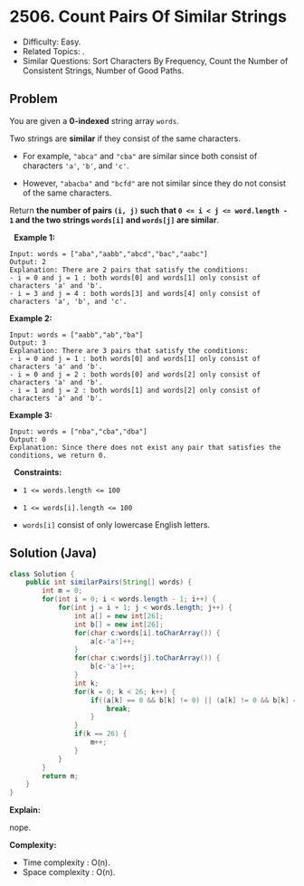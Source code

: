 # 2506. Count Pairs Of Similar Strings

- Difficulty: Easy.
- Related Topics: .
- Similar Questions: Sort Characters By Frequency, Count the Number of Consistent Strings, Number of Good Paths.

## Problem

You are given a **0-indexed** string array ```words```.

Two strings are **similar** if they consist of the same characters.


	
- For example, ```"abca"``` and ```"cba"``` are similar since both consist of characters ```'a'```, ```'b'```, and ```'c'```.
	
- However, ```"abacba"``` and ```"bcfd"``` are not similar since they do not consist of the same characters.


Return **the number of pairs **```(i, j)```** such that **```0 <= i < j <= word.length - 1```** and the two strings **```words[i]```** and **```words[j]```** are similar**.

 
**Example 1:**

```
Input: words = ["aba","aabb","abcd","bac","aabc"]
Output: 2
Explanation: There are 2 pairs that satisfy the conditions:
- i = 0 and j = 1 : both words[0] and words[1] only consist of characters 'a' and 'b'. 
- i = 3 and j = 4 : both words[3] and words[4] only consist of characters 'a', 'b', and 'c'. 
```

**Example 2:**

```
Input: words = ["aabb","ab","ba"]
Output: 3
Explanation: There are 3 pairs that satisfy the conditions:
- i = 0 and j = 1 : both words[0] and words[1] only consist of characters 'a' and 'b'. 
- i = 0 and j = 2 : both words[0] and words[2] only consist of characters 'a' and 'b'.
- i = 1 and j = 2 : both words[1] and words[2] only consist of characters 'a' and 'b'.
```

**Example 3:**

```
Input: words = ["nba","cba","dba"]
Output: 0
Explanation: Since there does not exist any pair that satisfies the conditions, we return 0.
```

 
**Constraints:**


	
- ```1 <= words.length <= 100```
	
- ```1 <= words[i].length <= 100```
	
- ```words[i]``` consist of only lowercase English letters.



## Solution (Java)

```java
class Solution {
    public int similarPairs(String[] words) {
        int m = 0;
        for(int i = 0; i < words.length - 1; i++) {
            for(int j = i + 1; j < words.length; j++) {
                int a[] = new int[26];
                int b[] = new int[26];
                for(char c:words[i].toCharArray()) {
                    a[c-'a']++;
                }
                for(char c:words[j].toCharArray()) {
                    b[c-'a']++;
                }
                int k;
                for(k = 0; k < 26; k++) {
                    if((a[k] == 0 && b[k] != 0) || (a[k] != 0 && b[k] == 0)) {
                        break;
                    }
                }
                if(k == 26) {
                    m++;
                }
            }
        }
        return m;
    }
}
```

**Explain:**

nope.

**Complexity:**

* Time complexity : O(n).
* Space complexity : O(n).
